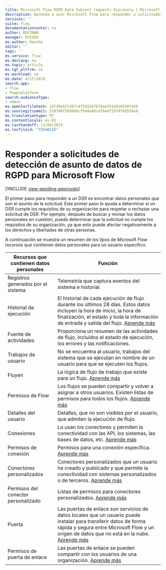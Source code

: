 ```yaml
---
title: Microsoft Flow RGPD Data Subject requests Discovery | Microsoft Docs
description: Aprenda a usar Microsoft Flow para responder a solicitudes de detección de asunto de datos RGPD.
services: ''
suite: flow
documentationcenter: na
author: MSFTMAN
manager: KVIVEK
ms.author: Deonhe
editor: ''
tags: ''
ms.service: flow
ms.devlang: na
ms.topic: article
ms.tgt_pltfrm: na
ms.workload: na
ms.date: 4/17/2018
search.app:
- Flow
- Powerplatform
search.audienceType:
- admin
ms.openlocfilehash: 197d9ebfc38fc4f5b52bf674aef61d419530f439
ms.sourcegitcommit: 510706f5699b6cf9dda9dcafbed715f9f6d559e8
ms.translationtype: MT
ms.contentlocale: es-ES
ms.lasthandoff: 11/04/2019
ms.locfileid: "73548125"
---
```

# <a name="responding-to-gdpr-data-subject-discovery-requests-for-microsoft-flow"></a>Responder a solicitudes de detección de asunto de datos de RGPD para Microsoft Flow
[!INCLUDE [view-pending-approvals](includes/cc-rebrand.md)]

El primer paso para responder a un DSR es encontrar datos personales que son el asunto de la solicitud. Este primer paso le ayuda a determinar si un DSR cumple los requisitos de su organización para respetar o rechazar una solicitud de DSR. Por ejemplo, después de buscar y revisar los datos personales en cuestión, puede determinar que la solicitud no cumple los requisitos de su organización, ya que esto puede afectar negativamente a los derechos y libertades de otras personas.

A continuación se muestra un resumen de los tipos de Microsoft Flow recursos que contienen datos personales para un usuario específico.

|**Recursos que contienen datos personales**|**Función**|
|-----|-----|
|Registros generados por el sistema|Telemetría que captura eventos del sistema e historial.|
|Historial de ejecución|El historial de cada ejecución de flujo durante los últimos 28 días. Estos datos incluyen la hora de inicio, la hora de finalización, el estado y toda la información de entrada y salida del flujo. [Aprende más](https://flow.microsoft.com/blog/download-history-recurrence/)|
|Fuente de actividades| Proporciona un resumen de las actividades de flujo, incluidos el estado de ejecución, los errores y las notificaciones.|
|Trabajos de usuario|No se encuentra al usuario, trabajos del sistema que se ejecutan en nombre de un usuario para que se ejecuten los flujos.|
|Fluyen|La lógica de flujo de trabajo que existe para un flujo. [Aprende más](https://docs.microsoft.com/flow/get-started-logic-flow)|
|Permisos de Flow|Los flujos se pueden compartir y volver a asignar a otros usuarios. Existen listas de permisos para todos los flujos. [Aprende más](https://docs.microsoft.com/flow/frequently-asked-questions#can-i-share-the-flows-i-create)|
|Detalles del usuario|Detalles, que no son visibles por el usuario, que admiten la ejecución de flujo.|
|Conexiones|Lo usan los conectores y permiten la conectividad con las API, los sistemas, las bases de datos, etc. [Aprende más](https://docs.microsoft.com/flow/add-manage-connections)|
|Permisos de conexión|Permisos para una conexión específica. [Aprende más](https://docs.microsoft.com/flow/add-manage-connections)|
|Conectores personalizados|Conectores personalizados que un usuario ha creado y publicado y que permite la conectividad con sistemas personalizados o de terceros. [Aprende más](https://docs.microsoft.com/connectors/custom-connectors/)|
|Permisos del conector personalizado|Listas de permisos para conectores personalizados. [Aprende más](https://docs.microsoft.com/connectors/custom-connectors/share)|
|Puerta|Las puertas de enlace son servicios de datos locales que un usuario puede instalar para transferir datos de forma rápida y segura entre Microsoft Flow y un origen de datos que no está en la nube. [Aprende más](https://docs.microsoft.com/flow/gateway-manage)|
|Permisos de puerta de enlace|Las puertas de enlace se pueden compartir con los usuarios de una organización. [Aprende más](https://go.microsoft.com/fwlink/?linkid=872249)|
